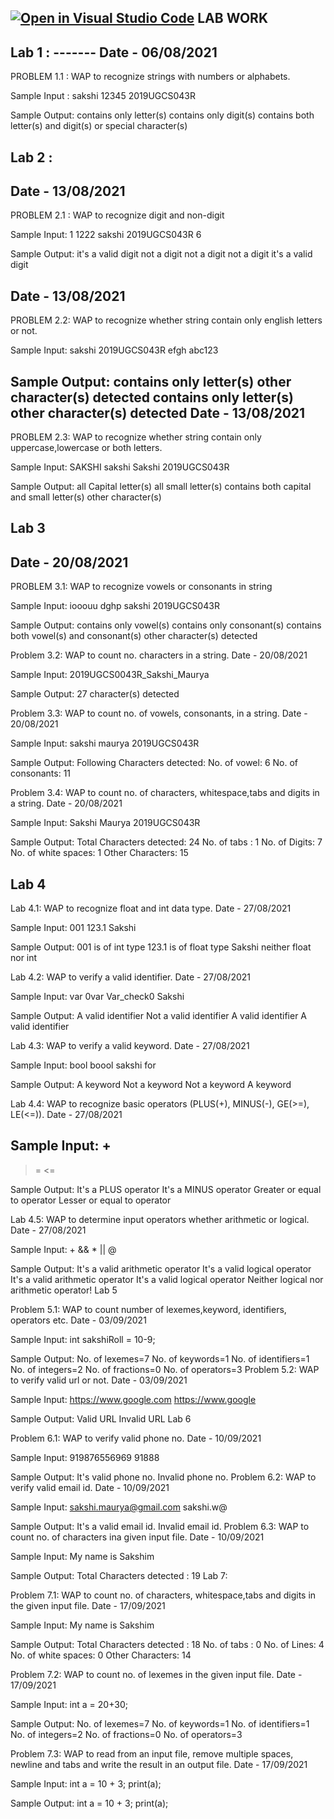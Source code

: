 [![Open in Visual Studio Code](https://classroom.github.com/assets/open-in-vscode-f059dc9a6f8d3a56e377f745f24479a46679e63a5d9fe6f495e02850cd0d8118.svg)](https://classroom.github.com/online_ide?assignment_repo_id=6177941&assignment_repo_type=AssignmentRepo)
LAB WORK
-------------
Lab 1 : -------  Date - 06/08/2021
------------
PROBLEM 1.1 : WAP to recognize strings with numbers or alphabets.                                          

Sample Input :
sakshi
12345
2019UGCS043R

Sample Output:
contains only letter(s)
contains only digit(s)
contains both letter(s) and digit(s) or special character(s)

Lab 2 : 
-------------
Date - 13/08/2021
------------------
PROBLEM 2.1 : WAP to recognize digit and non-digit

Sample Input:
1 1222 sakshi 2019UGCS043R 6

Sample Output: it's a valid digit not a digit not a digit not a digit it's a valid digit

Date - 13/08/2021
------------------
PROBLEM 2.2: WAP to recognize whether string contain only english letters or not.


Sample Input:
sakshi 
2019UGCS043R
efgh
abc123

Sample Output:
contains only letter(s)
other character(s) detected
contains only letter(s)
other character(s) detected
Date - 13/08/2021
-----------------
PROBLEM 2.3: WAP to recognize whether string contain only uppercase,lowercase or both letters.


Sample Input:
SAKSHI
sakshi
Sakshi
2019UGCS043R

Sample Output:
all Capital letter(s)
all small letter(s)
contains both capital and small letter(s)
other character(s)

Lab 3
--------------
Date - 20/08/2021
-----------------
PROBLEM 3.1: WAP to recognize vowels or consonants in string


Sample Input:
iooouu
dghp
sakshi
2019UGCS043R

Sample Output:
contains only vowel(s)
contains only consonant(s)
contains both vowel(s) and consonant(s)
other character(s) detected

Problem 3.2: WAP to count no. characters in a string.
Date - 20/08/2021

Sample Input:
2019UGCS0043R_Sakshi_Maurya

Sample Output:
27 character(s) detected

Problem 3.3: WAP to count no. of vowels, consonants, in a string.
Date - 20/08/2021

Sample Input:
sakshi maurya 2019UGCS043R

Sample Output:
Following Characters detected:
No. of vowel: 6
No. of consonants: 11


Problem 3.4: WAP to count no. of characters, whitespace,tabs and digits in a string.
Date - 20/08/2021

Sample Input:
Sakshi Maurya    2019UGCS043R

Sample Output:
Total Characters detected: 24
No. of tabs : 1
No. of Digits: 7
No. of white spaces: 1
Other Characters: 15

Lab 4
---------------
Lab 4.1: WAP to recognize float and int data type.
Date - 27/08/2021

Sample Input:
001
123.1
Sakshi

Sample Output:
001 is of int type
123.1 is of float type
Sakshi neither float nor int


Lab 4.2: WAP to verify a valid identifier.
Date - 27/08/2021

Sample Input:
var
0var
Var_check0
Sakshi

Sample Output:
A valid identifier
Not a valid identifier
A valid identifier
A valid identifier


Lab 4.3: WAP to verify a valid keyword.
Date - 27/08/2021

Sample Input:
bool
boool
sakshi
for

Sample Output:
A keyword
Not a keyword
Not a keyword
A keyword


Lab 4.4: WAP to recognize basic operators (PLUS(+), MINUS(-), GE(>=), LE(<=)).
Date - 27/08/2021

Sample Input:
+
-
>=
<=

Sample Output:
It's a PLUS operator
It's a MINUS operator
Greater or equal to operator
Lesser or equal to operator


Lab 4.5: WAP to determine input operators whether arithmetic or logical.
Date - 27/08/2021

Sample Input:
+
&&
*
||
@

Sample Output:
It's a valid arithmetic operator
It's a valid logical operator
It's a valid arithmetic operator
It's a valid logical operator
Neither logical nor arithmetic operator!
Lab 5

Problem 5.1: WAP to count number of lexemes,keyword, identifiers, operators etc.
Date - 03/09/2021

Sample Input:
int sakshiRoll = 10-9;

Sample Output:
No. of lexemes=7
No. of keywords=1
No. of identifiers=1
No. of integers=2
No. of fractions=0
No. of operators=3
Problem 5.2: WAP to verify valid url or not.
Date - 03/09/2021

Sample Input:
https://www.google.com
https://www.google

Sample Output:
Valid URL
Invalid URL
Lab 6

Problem 6.1: WAP to verify valid phone no.
Date - 10/09/2021

Sample Input:
919876556969
91888

Sample Output:
It's valid phone no.
Invalid phone no.
Problem 6.2: WAP to verify valid email id.
Date - 10/09/2021

Sample Input:
sakshi.maurya@gmail.com
sakshi.w@

Sample Output:
It's a valid email id.
Invalid email id.
Problem 6.3: WAP to count no. of characters ina given input file.
Date - 10/09/2021

Sample Input:
My
name
is
Sakshim

Sample Output:
Total Characters detected : 19
Lab 7:

Problem 7.1: WAP to count no. of characters, whitespace,tabs and digits in the given input file. Date - 17/09/2021

Sample Input:
My
name
is
Sakshim

Sample Output:
Total Characters detected : 18
No. of tabs : 0
No. of Lines: 4
No. of white spaces: 0
Other Characters: 14


Problem 7.2: WAP to count no. of lexemes in the given input file. Date - 17/09/2021

Sample Input:
int a = 20+30;

Sample Output:
No. of lexemes=7
No. of keywords=1
No. of identifiers=1
No. of integers=2
No. of fractions=0
No. of operators=3


Problem 7.3: WAP to read from an input file, remove multiple spaces, newline and tabs and write the result in an output file. Date - 17/09/2021

Sample Input:
int a =   10 + 3;
print(a);

Sample Output:
int a = 10 + 3;
print(a);
